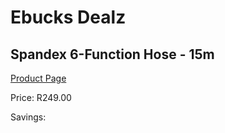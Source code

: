 
# Ebucks Dealz
## Spandex 6-Function Hose - 15m
[Product Page](https://www.ebucks.com/web/shop/productSelected.do?prodId=1137014990&catId=714965764)

Price: R249.00

Savings: 


	